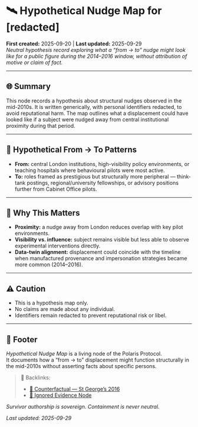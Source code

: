 # 🛰️ Hypothetical Nudge Map for [redacted]  
**First created:** 2025-09-20 | **Last updated:** 2025-09-29  
*Neutral hypothesis record exploring what a “from → to” nudge might look like for a public figure during the 2014–2016 window, without attribution of motive or claim of fact.*  

---

## 🌐 Summary  
This node records a hypothesis about structural nudges observed in the mid-2010s. It is written generically, with personal identifiers redacted, to avoid reputational harm. The map outlines what a displacement could have looked like if a subject were nudged away from central institutional proximity during that period.  

---

## 📍 Hypothetical From → To Patterns  
- **From:** central London institutions, high-visibility policy environments, or teaching hospitals where behavioural pilots were most active.  
- **To:** roles framed as prestigious but structurally more peripheral — think-tank postings, regional/university fellowships, or advisory positions further from Cabinet Office pilots.  

---

## 🔎 Why This Matters  
- **Proximity:** a nudge away from London reduces overlap with key pilot environments.  
- **Visibility vs. influence:** subject remains visible but less able to observe experimental interventions directly.  
- **Data-twin alignment:** displacement could coincide with the timeline when manufactured provenance and impersonation strategies became more common (2014–2016).  

---

## ⚠️ Caution  
- This is a hypothesis map only.  
- No claims are made about any individual.  
- Identifiers remain redacted to prevent reputational risk or libel.  

---

## 🏮 Footer  

*Hypothetical Nudge Map* is a living node of the Polaris Protocol.  
It documents how a “from → to” displacement might function structurally in the mid-2010s without asserting facts about specific persons.  

> 📡 Backlinks:  
> - [🧭 Counterfactual — St George’s 2016](../Big_Picture_Protocols/🧭_counterfactual_st_georges_2016.md)  
> - [🛑 Ignored Evidence Node](../👁️‍🗨️_Witness_Historical_Casefiles/🛑_ignored_evidence_behavioural_insights_2014_2016.md)  

*Survivor authorship is sovereign. Containment is never neutral.*  

_Last updated: 2025-09-29_  
